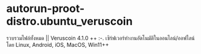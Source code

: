 # autorun-proot-distro.ubuntu_veruscoin
รวบรวมไฟล์ทั้งหมด || Veruscoin 4.1.0 ++ :-. เซิร์ฟเวอร์ทำงานอัตโนมัติในออนไลน์/ออฟไลน์โดย Linux, Android, iOS, MacOS, Win11++
